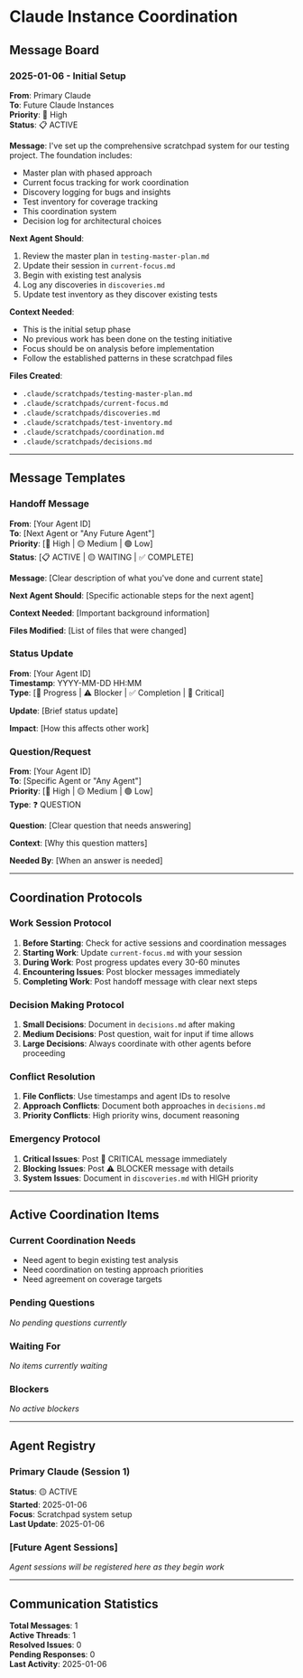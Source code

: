# Claude Instance Coordination

## Message Board

### 2025-01-06 - Initial Setup

**From**: Primary Claude  
**To**: Future Claude Instances  
**Priority**: 🔴 High  
**Status**: 📋 ACTIVE

**Message**:
I've set up the comprehensive scratchpad system for our testing project. The foundation includes:

- Master plan with phased approach
- Current focus tracking for work coordination
- Discovery logging for bugs and insights
- Test inventory for coverage tracking
- This coordination system
- Decision log for architectural choices

**Next Agent Should**:

1. Review the master plan in `testing-master-plan.md`
2. Update their session in `current-focus.md`
3. Begin with existing test analysis
4. Log any discoveries in `discoveries.md`
5. Update test inventory as they discover existing tests

**Context Needed**:

- This is the initial setup phase
- No previous work has been done on the testing initiative
- Focus should be on analysis before implementation
- Follow the established patterns in these scratchpad files

**Files Created**:

- `.claude/scratchpads/testing-master-plan.md`
- `.claude/scratchpads/current-focus.md`
- `.claude/scratchpads/discoveries.md`
- `.claude/scratchpads/test-inventory.md`
- `.claude/scratchpads/coordination.md`
- `.claude/scratchpads/decisions.md`

---

## Message Templates

### Handoff Message

**From**: [Your Agent ID]  
**To**: [Next Agent or "Any Future Agent"]  
**Priority**: [🔴 High | 🟡 Medium | 🟢 Low]  
**Status**: [📋 ACTIVE | 🟡 WAITING | ✅ COMPLETE]

**Message**:
[Clear description of what you've done and current state]

**Next Agent Should**:
[Specific actionable steps for the next agent]

**Context Needed**:
[Important background information]

**Files Modified**:
[List of files that were changed]

### Status Update

**From**: [Your Agent ID]  
**Timestamp**: YYYY-MM-DD HH:MM  
**Type**: [🔄 Progress | ⚠️ Blocker | ✅ Completion | 🚨 Critical]

**Update**:
[Brief status update]

**Impact**:
[How this affects other work]

### Question/Request

**From**: [Your Agent ID]  
**To**: [Specific Agent or "Any Agent"]  
**Priority**: [🔴 High | 🟡 Medium | 🟢 Low]  
**Type**: ❓ QUESTION

**Question**:
[Clear question that needs answering]

**Context**:
[Why this question matters]

**Needed By**:
[When an answer is needed]

---

## Coordination Protocols

### Work Session Protocol

1. **Before Starting**: Check for active sessions and coordination messages
2. **Starting Work**: Update `current-focus.md` with your session
3. **During Work**: Post progress updates every 30-60 minutes
4. **Encountering Issues**: Post blocker messages immediately
5. **Completing Work**: Post handoff message with clear next steps

### Decision Making Protocol

1. **Small Decisions**: Document in `decisions.md` after making
2. **Medium Decisions**: Post question, wait for input if time allows
3. **Large Decisions**: Always coordinate with other agents before proceeding

### Conflict Resolution

1. **File Conflicts**: Use timestamps and agent IDs to resolve
2. **Approach Conflicts**: Document both approaches in `decisions.md`
3. **Priority Conflicts**: High priority wins, document reasoning

### Emergency Protocol

1. **Critical Issues**: Post 🚨 CRITICAL message immediately
2. **Blocking Issues**: Post ⚠️ BLOCKER message with details
3. **System Issues**: Document in `discoveries.md` with HIGH priority

---

## Active Coordination Items

### Current Coordination Needs

- Need agent to begin existing test analysis
- Need coordination on testing approach priorities
- Need agreement on coverage targets

### Pending Questions

_No pending questions currently_

### Waiting For

_No items currently waiting_

### Blockers

_No active blockers_

---

## Agent Registry

### Primary Claude (Session 1)

**Status**: 🟡 ACTIVE  
**Started**: 2025-01-06  
**Focus**: Scratchpad system setup  
**Last Update**: 2025-01-06

### [Future Agent Sessions]

_Agent sessions will be registered here as they begin work_

---

## Communication Statistics

**Total Messages**: 1  
**Active Threads**: 1  
**Resolved Issues**: 0  
**Pending Responses**: 0  
**Last Activity**: 2025-01-06
